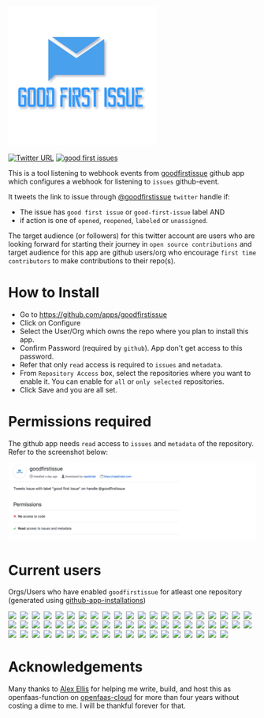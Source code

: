 [![GoodFirstIssue](docs/goodfirstissue.png)](https://github.com/rajatjindal/goodfirstissue) 

[![Twitter URL](https://img.shields.io/twitter/follow/goodfirstissue.svg?label=Follow&style=social)](https://twitter.com/goodfirstissue) [![good first issues](https://img.shields.io/github/issues/rajatjindal/goodfirstissue/good%20first%20issue.svg
)](https://github.com/rajatjindal/goodfirstissue/issues?q=is%3Aissue+is%3Aopen+label%3A%22good+first+issue%22) 

This is a tool listening to webhook events from [goodfirstissue](https://github.com/apps/goodfirstissue) github app which configures a webhook for listening to `issues` github-event. 

It tweets the link to issue through [@goodfirstissue](https://twitter.com/goodfirstissue) `twitter` handle if:

- The issue has `good first issue` or `good-first-issue` label AND
- if action is one of `opened`, `reopened`, `labeled` or `unassigned`.

The target audience (or followers) for this twitter account are users who are looking forward for starting their journey in `open source contributions` and target audience for this app are github users/org who encourage `first time contributors` to make contributions to their repo(s).

# How to Install

- Go to https://github.com/apps/goodfirstissue
- Click on Configure
- Select the User/Org which owns the repo where you plan to install this app.
- Confirm Password (required by `github`). App don't get access to this password.
- Refer that only `read` access is required to `issues` and `metadata`.
- From `Repository Access` box, select the repositories where you want to enable it. You can enable for `all` or `only selected` repositories.
- Click Save and you are all set.

# Permissions required

The github app needs `read` access to `issues` and `metadata` of the repository. Refer to the screenshot below:

![Permissions](docs/permissions.png)

# Current users

Orgs/Users who have enabled `goodfirstissue` for atleast one repository (generated using [github-app-installations](https://github.com/rajatjindal/github-app-installations))


<a href="https://github.com/apache"><img src="https://github.com/apache.png" width="100"></a><span width="10px">&nbsp;</span>
<a href="https://github.com/google"><img src="https://github.com/google.png" width="100"></a><span width="10px">&nbsp;</span>
<a href="https://github.com/layer5io"><img src="https://github.com/layer5io.png" width="100"></a><span width="10px">&nbsp;</span>
<a href="https://github.com/openfaas"><img src="https://github.com/openfaas.png" width="100"></a><span width="10px">&nbsp;</span>
<a href="https://github.com/openfaas-incubator"><img src="https://github.com/openfaas-incubator.png" width="100"></a><span width="10px">&nbsp;</span>
<a href="https://github.com/alexellis"><img src="https://github.com/alexellis.png" width="100"></a><span width="10px">&nbsp;</span>
<a href="https://github.com/tektoncd"><img src="https://github.com/tektoncd.png" width="100"></a><span width="10px">&nbsp;</span>
<a href="https://github.com/linkerd"><img src="https://github.com/linkerd.png" width="100"></a><span width="10px">&nbsp;</span>
<a href="https://github.com/adobe"><img src="https://github.com/adobe.png" width="100"></a><span width="10px">&nbsp;</span>
<a href="https://github.com/inlets"><img src="https://github.com/inlets.png" width="100"></a><span width="10px">&nbsp;</span>
<a href="https://github.com/fastify"><img src="https://github.com/fastify.png" width="100"></a><span width="10px">&nbsp;</span>
<a href="https://github.com/open-sauced"><img src="https://github.com/open-sauced.png" width="100"></a><span width="10px">&nbsp;</span>
<a href="https://github.com/helm"><img src="https://github.com/helm.png" width="100"></a><span width="10px">&nbsp;</span>
<a href="https://github.com/parthpvaghani"><img src="https://github.com/parthpvaghani.png" width="100"></a><span width="10px">&nbsp;</span>
<a href="https://github.com/melsorrells23"><img src="https://github.com/melsorrells23.png" width="100"></a><span width="10px">&nbsp;</span>
<a href="https://github.com/ntedgi"><img src="https://github.com/ntedgi.png" width="100"></a><span width="10px">&nbsp;</span>
<a href="https://github.com/HectorGalindoPedraza"><img src="https://github.com/HectorGalindoPedraza.png" width="100"></a><span width="10px">&nbsp;</span>
<a href="https://github.com/naman-tiwari"><img src="https://github.com/naman-tiwari.png" width="100"></a><span width="10px">&nbsp;</span>
<a href="https://github.com/PropaneC3H8"><img src="https://github.com/PropaneC3H8.png" width="100"></a><span width="10px">&nbsp;</span>
<a href="https://github.com/nifty-toolbox"><img src="https://github.com/nifty-toolbox.png" width="100"></a><span width="10px">&nbsp;</span>
<a href="https://github.com/Project-Universe"><img src="https://github.com/Project-Universe.png" width="100"></a><span width="10px">&nbsp;</span>
<a href="https://github.com/j-dogcoder"><img src="https://github.com/j-dogcoder.png" width="100"></a><span width="10px">&nbsp;</span>
<a href="https://github.com/Heptagram-Project"><img src="https://github.com/Heptagram-Project.png" width="100"></a><span width="10px">&nbsp;</span>
<a href="https://github.com/VictoryWekwa"><img src="https://github.com/VictoryWekwa.png" width="100"></a><span width="10px">&nbsp;</span>
<a href="https://github.com/service-mesh-patterns"><img src="https://github.com/service-mesh-patterns.png" width="100"></a><span width="10px">&nbsp;</span>
<a href="https://github.com/service-mesh-performance"><img src="https://github.com/service-mesh-performance.png" width="100"></a><span width="10px">&nbsp;</span>
<a href="https://github.com/mui"><img src="https://github.com/mui.png" width="100"></a><span width="10px">&nbsp;</span>
<a href="https://github.com/hantsy"><img src="https://github.com/hantsy.png" width="100"></a><span width="10px">&nbsp;</span>
<a href="https://github.com/akulsr0"><img src="https://github.com/akulsr0.png" width="100"></a><span width="10px">&nbsp;</span>
<a href="https://github.com/Retenodus"><img src="https://github.com/Retenodus.png" width="100"></a><span width="10px">&nbsp;</span>
<a href="https://github.com/yanyu95"><img src="https://github.com/yanyu95.png" width="100"></a><span width="10px">&nbsp;</span>
<a href="https://github.com/HospitalRun"><img src="https://github.com/HospitalRun.png" width="100"></a><span width="10px">&nbsp;</span>
<a href="https://github.com/mayonaze2g"><img src="https://github.com/mayonaze2g.png" width="100"></a><span width="10px">&nbsp;</span>
<a href="https://github.com/kbudde"><img src="https://github.com/kbudde.png" width="100"></a><span width="10px">&nbsp;</span>
<a href="https://github.com/Satendra124"><img src="https://github.com/Satendra124.png" width="100"></a><span width="10px">&nbsp;</span>
<a href="https://github.com/amitech"><img src="https://github.com/amitech.png" width="100"></a><span width="10px">&nbsp;</span>
<a href="https://github.com/meshery"><img src="https://github.com/meshery.png" width="100"></a><span width="10px">&nbsp;</span>
<a href="https://github.com/light-bringer"><img src="https://github.com/light-bringer.png" width="100"></a><span width="10px">&nbsp;</span>
<a href="https://github.com/Sambalicious"><img src="https://github.com/Sambalicious.png" width="100"></a><span width="10px">&nbsp;</span>
<a href="https://github.com/fairlearn"><img src="https://github.com/fairlearn.png" width="100"></a><span width="10px">&nbsp;</span>
<a href="https://github.com/developerfred"><img src="https://github.com/developerfred.png" width="100"></a><span width="10px">&nbsp;</span>
<a href="https://github.com/React95"><img src="https://github.com/React95.png" width="100"></a><span width="10px">&nbsp;</span>
<a href="https://github.com/asyncapi"><img src="https://github.com/asyncapi.png" width="100"></a><span width="10px">&nbsp;</span>
<a href="https://github.com/zuzakistan"><img src="https://github.com/zuzakistan.png" width="100"></a><span width="10px">&nbsp;</span>
<a href="https://github.com/RustScan"><img src="https://github.com/RustScan.png" width="100"></a><span width="10px">&nbsp;</span>
<a href="https://github.com/govdirectory"><img src="https://github.com/govdirectory.png" width="100"></a><span width="10px">&nbsp;</span>
<a href="https://github.com/eps1lon"><img src="https://github.com/eps1lon.png" width="100"></a><span width="10px">&nbsp;</span>
<a href="https://github.com/kgashok"><img src="https://github.com/kgashok.png" width="100"></a><span width="10px">&nbsp;</span>
<a href="https://github.com/pmlopes"><img src="https://github.com/pmlopes.png" width="100"></a><span width="10px">&nbsp;</span>
<a href="https://github.com/KenanBek"><img src="https://github.com/KenanBek.png" width="100"></a><span width="10px">&nbsp;</span>
<a href="https://github.com/reactiverse"><img src="https://github.com/reactiverse.png" width="100"></a><span width="10px">&nbsp;</span>
<a href="https://github.com/wyattowalsh"><img src="https://github.com/wyattowalsh.png" width="100"></a><span width="10px">&nbsp;</span>
<a href="https://github.com/iusehooks"><img src="https://github.com/iusehooks.png" width="100"></a><span width="10px">&nbsp;</span>
<a href="https://github.com/sakuli"><img src="https://github.com/sakuli.png" width="100"></a><span width="10px">&nbsp;</span>
<a href="https://github.com/nut-tree"><img src="https://github.com/nut-tree.png" width="100"></a><span width="10px">&nbsp;</span>
<a href="https://github.com/carsonoid"><img src="https://github.com/carsonoid.png" width="100"></a><span width="10px">&nbsp;</span>
<a href="https://github.com/citrusframework"><img src="https://github.com/citrusframework.png" width="100"></a><span width="10px">&nbsp;</span>
<a href="https://github.com/milvus-io"><img src="https://github.com/milvus-io.png" width="100"></a><span width="10px">&nbsp;</span>
<a href="https://github.com/rajatjindal"><img src="https://github.com/rajatjindal.png" width="100"></a><span width="10px">&nbsp;</span>
<a href="https://github.com/lucbpz"><img src="https://github.com/lucbpz.png" width="100"></a><span width="10px">&nbsp;</span>
<a href="https://github.com/Ewocker"><img src="https://github.com/Ewocker.png" width="100"></a><span width="10px">&nbsp;</span>

# Acknowledgements

Many thanks to [Alex Ellis](https://twitter.com/alexellisuk) for helping me write, build, and host this as openfaas-function on [openfaas-cloud](https://github.com/openfaas/openfaas-cloud) for more than four years without costing a dime to me. I will be thankful forever for that.
